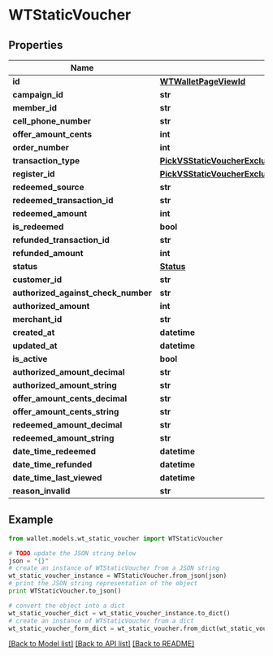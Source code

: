 # WTStaticVoucher


## Properties

Name | Type | Description | Notes
------------ | ------------- | ------------- | -------------
**id** | [**WTWalletPageViewId**](WTWalletPageViewId.md) |  | 
**campaign_id** | **str** |  | 
**member_id** | **str** |  | [optional] 
**cell_phone_number** | **str** |  | [optional] 
**offer_amount_cents** | **int** |  | 
**order_number** | **int** |  | 
**transaction_type** | [**PickVSStaticVoucherExcludeKeyofVSStaticVoucherRedeemedAtOrRefundedAtOrLastViewedAtTransactionType**](PickVSStaticVoucherExcludeKeyofVSStaticVoucherRedeemedAtOrRefundedAtOrLastViewedAtTransactionType.md) |  | 
**register_id** | [**PickVSStaticVoucherExcludeKeyofVSStaticVoucherRedeemedAtOrRefundedAtOrLastViewedAtRegisterID**](PickVSStaticVoucherExcludeKeyofVSStaticVoucherRedeemedAtOrRefundedAtOrLastViewedAtRegisterID.md) |  | 
**redeemed_source** | **str** |  | 
**redeemed_transaction_id** | **str** |  | 
**redeemed_amount** | **int** |  | 
**is_redeemed** | **bool** |  | 
**refunded_transaction_id** | **str** |  | 
**refunded_amount** | **int** |  | 
**status** | [**Status**](Status.md) |  | 
**customer_id** | **str** |  | [optional] 
**authorized_against_check_number** | **str** |  | 
**authorized_amount** | **int** |  | 
**merchant_id** | **str** |  | 
**created_at** | **datetime** |  | 
**updated_at** | **datetime** |  | 
**is_active** | **bool** |  | 
**authorized_amount_decimal** | **str** |  | 
**authorized_amount_string** | **str** |  | 
**offer_amount_cents_decimal** | **str** |  | 
**offer_amount_cents_string** | **str** |  | 
**redeemed_amount_decimal** | **str** |  | 
**redeemed_amount_string** | **str** |  | 
**date_time_redeemed** | **datetime** |  | [optional] 
**date_time_refunded** | **datetime** |  | [optional] 
**date_time_last_viewed** | **datetime** |  | [optional] 
**reason_invalid** | **str** |  | [optional] 

## Example

```python
from wallet.models.wt_static_voucher import WTStaticVoucher

# TODO update the JSON string below
json = "{}"
# create an instance of WTStaticVoucher from a JSON string
wt_static_voucher_instance = WTStaticVoucher.from_json(json)
# print the JSON string representation of the object
print WTStaticVoucher.to_json()

# convert the object into a dict
wt_static_voucher_dict = wt_static_voucher_instance.to_dict()
# create an instance of WTStaticVoucher from a dict
wt_static_voucher_form_dict = wt_static_voucher.from_dict(wt_static_voucher_dict)
```
[[Back to Model list]](../README.md#documentation-for-models) [[Back to API list]](../README.md#documentation-for-api-endpoints) [[Back to README]](../README.md)


